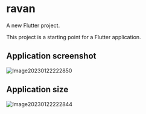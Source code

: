 # ravan

A new Flutter project.



This project is a starting point for a Flutter application.

## Application screenshot
![Image20230122222850](https://user-images.githubusercontent.com/123319813/213929825-1591a21d-71ea-4ffc-ac2c-602a1597d2f8.png)
## Application size
![Image20230122222844](https://user-images.githubusercontent.com/123319813/213929831-01903f69-de23-487f-9e4d-750f0ac0bc0f.png)
